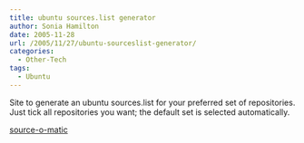 ```yaml
---
title: ubuntu sources.list generator
author: Sonia Hamilton
date: 2005-11-28
url: /2005/11/27/ubuntu-sourceslist-generator/
categories:
  - Other-Tech
tags:
  - Ubuntu
---
```

Site to generate an ubuntu sources.list for your preferred set of repositories. Just tick all repositories you want; the default set is selected automatically.

[source-o-matic][1]

 [1]: http://www.ubuntulinux.nl/source-o-matic
